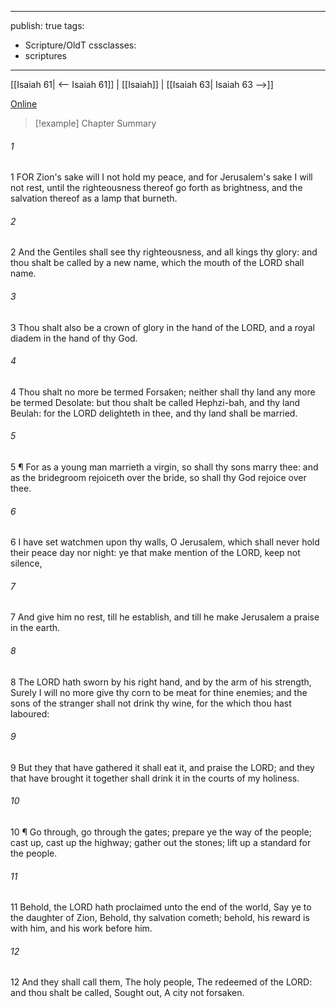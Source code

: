 

---
publish: true
tags:
  - Scripture/OldT
cssclasses:
  - scriptures
---
[[Isaiah 61| <-- Isaiah 61]] | [[Isaiah]] | [[Isaiah 63| Isaiah 63 -->]]

[Online](https://churchofjesuschrist.org/study/scriptures/ot/isa/62?lang=eng)

>[!example] Chapter Summary
>
###### 1
1 FOR Zion's sake will I not hold my peace, and for Jerusalem's sake I will not rest, until the righteousness thereof go forth as brightness, and the salvation thereof as a lamp that burneth.
###### 2
2 And the Gentiles shall see thy righteousness, and all kings thy glory: and thou shalt be called by a new name, which the mouth of the LORD shall name.
###### 3
3 Thou shalt also be a crown of glory in the hand of the LORD, and a royal diadem in the hand of thy God.
###### 4
4 Thou shalt no more be termed Forsaken; neither shall thy land any more be termed Desolate: but thou shalt be called Hephzi-bah, and thy land Beulah: for the LORD delighteth in thee, and thy land shall be married.
###### 5
5 ¶ For as a young man marrieth a virgin, so shall thy sons marry thee: and as the bridegroom rejoiceth over the bride, so shall thy God rejoice over thee.
###### 6
6 I have set watchmen upon thy walls, O Jerusalem, which shall never hold their peace day nor night: ye that make mention of the LORD, keep not silence,
###### 7
7 And give him no rest, till he establish, and till he make Jerusalem a praise in the earth.
###### 8
8 The LORD hath sworn by his right hand, and by the arm of his strength, Surely I will no more give thy corn to be meat for thine enemies; and the sons of the stranger shall not drink thy wine, for the which thou hast laboured:
###### 9
9 But they that have gathered it shall eat it, and praise the LORD; and they that have brought it together shall drink it in the courts of my holiness.
###### 10
10 ¶ Go through, go through the gates; prepare ye the way of the people; cast up, cast up the highway; gather out the stones; lift up a standard for the people.
###### 11
11 Behold, the LORD hath proclaimed unto the end of the world, Say ye to the daughter of Zion, Behold, thy salvation cometh; behold, his reward is with him, and his work before him.
###### 12
12 And they shall call them, The holy people, The redeemed of the LORD: and thou shalt be called, Sought out, A city not forsaken.



